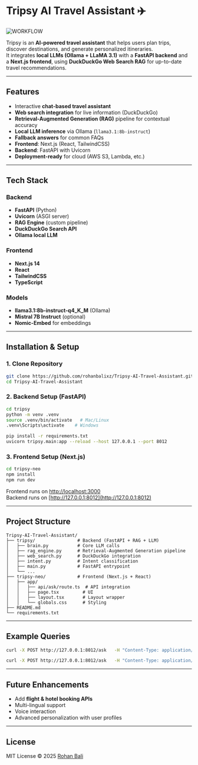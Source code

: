 # Tripsy AI Travel Assistant ✈️

![WORKFLOW](workflow.png)

Tripsy is an **AI-powered travel assistant** that helps users plan trips, discover destinations, and generate personalized itineraries.  
It integrates **local LLMs (Ollama + LLaMA 3.1)** with a **FastAPI backend** and a **Next.js frontend**, using **DuckDuckGo Web Search RAG** for up-to-date travel recommendations.

---

## Features
- Interactive **chat-based travel assistant**
- **Web search integration** for live information (DuckDuckGo)
- **Retrieval-Augmented Generation (RAG)** pipeline for contextual accuracy
- **Local LLM inference** via Ollama (`llama3.1:8b-instruct`)
- **Fallback answers** for common FAQs
- **Frontend**: Next.js (React, TailwindCSS)
- **Backend**: FastAPI with Uvicorn
- **Deployment-ready** for cloud (AWS S3, Lambda, etc.)

---

## Tech Stack
### Backend
- **FastAPI** (Python)
- **Uvicorn** (ASGI server)
- **RAG Engine** (custom pipeline)
- **DuckDuckGo Search API**
- **Ollama local LLM**

### Frontend
- **Next.js 14**
- **React**
- **TailwindCSS**
- **TypeScript**

### Models
- **llama3.1:8b-instruct-q4_K_M** (Ollama)
- **Mistral 7B Instruct** (optional)
- **Nomic-Embed** for embeddings

---

## Installation & Setup

### 1. Clone Repository
```bash
git clone https://github.com/rohanbalixz/Tripsy-AI-Travel-Assistant.git
cd Tripsy-AI-Travel-Assistant
```

### 2. Backend Setup (FastAPI)
```bash
cd tripsy
python -m venv .venv
source .venv/bin/activate   # Mac/Linux
.venv\Scripts\activate    # Windows

pip install -r requirements.txt
uvicorn tripsy.main:app --reload --host 127.0.0.1 --port 8012
```

### 3. Frontend Setup (Next.js)
```bash
cd tripsy-neo
npm install
npm run dev
```

Frontend runs on [http://localhost:3000](http://localhost:3000)  
Backend runs on [http://127.0.0.1:8012](http://127.0.0.1:8012)

---

## Project Structure
```
Tripsy-AI-Travel-Assistant/
├── tripsy/                # Backend (FastAPI + RAG + LLM)
│   ├── brain.py           # Core LLM calls
│   ├── rag_engine.py      # Retrieval-Augmented Generation pipeline
│   ├── web_search.py      # DuckDuckGo integration
│   ├── intent.py          # Intent classification
│   ├── main.py            # FastAPI entrypoint
│   └── ...
├── tripsy-neo/            # Frontend (Next.js + React)
│   ├── app/
│   │   ├── api/ask/route.ts  # API integration
│   │   ├── page.tsx         # UI
│   │   ├── layout.tsx       # Layout wrapper
│   │   └── globals.css      # Styling
├── README.md
└── requirements.txt
```

---

## Example Queries
```bash
curl -X POST http://127.0.0.1:8012/ask   -H "Content-Type: application/json"   -d '{"message":"Best sector to shop in Indore?"}'

curl -X POST http://127.0.0.1:8012/ask   -H "Content-Type: application/json"   -d '{"message":"2-day romantic plan in Malta with rough costs (EUR)?"}'
```

---

## Future Enhancements
- Add **flight & hotel booking APIs**
- Multi-lingual support
- Voice interaction
- Advanced personalization with user profiles

---

## License
MIT License © 2025 [Rohan Bali](https://github.com/rohanbalixz)
